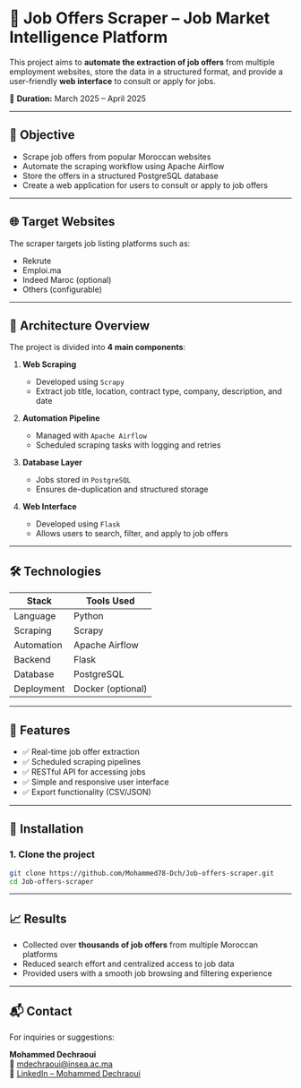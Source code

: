 # 💼 Job Offers Scraper – Job Market Intelligence Platform

This project aims to **automate the extraction of job offers** from multiple employment websites, store the data in a structured format, and provide a user-friendly **web interface** to consult or apply for jobs.

📅 **Duration:** March 2025 – April 2025  

---

## 📌 Objective

- Scrape job offers from popular Moroccan websites
- Automate the scraping workflow using Apache Airflow
- Store the offers in a structured PostgreSQL database
- Create a web application for users to consult or apply to job offers

---

## 🌐 Target Websites

The scraper targets job listing platforms such as:
- Rekrute
- Emploi.ma
- Indeed Maroc (optional)
- Others (configurable)

---

## 🧠 Architecture Overview

The project is divided into **4 main components**:

1. **Web Scraping**  
   - Developed using `Scrapy`
   - Extract job title, location, contract type, company, description, and date

2. **Automation Pipeline**  
   - Managed with `Apache Airflow`
   - Scheduled scraping tasks with logging and retries

3. **Database Layer**  
   - Jobs stored in `PostgreSQL`
   - Ensures de-duplication and structured storage

4. **Web Interface**  
   - Developed using `Flask`
   - Allows users to search, filter, and apply to job offers

---

## 🛠️ Technologies

| Stack        | Tools Used                            |
|--------------|----------------------------------------|
| Language     | Python                                 |
| Scraping     | Scrapy                                 |
| Automation   | Apache Airflow                         |
| Backend      | Flask                                  |
| Database     | PostgreSQL                             |
| Deployment   | Docker (optional)                      |

---

## 🧪 Features

- ✅ Real-time job offer extraction
- ✅ Scheduled scraping pipelines
- ✅ RESTful API for accessing jobs
- ✅ Simple and responsive user interface
- ✅ Export functionality (CSV/JSON)

---

## 🧰 Installation

### 1. Clone the project
```bash
git clone https://github.com/Mohammed78-Dch/Job-offers-scraper.git
cd Job-offers-scraper
```
---

## 📈 Results

- Collected over **thousands of job offers** from multiple Moroccan platforms  
- Reduced search effort and centralized access to job data  
- Provided users with a smooth job browsing and filtering experience  

---

## 📬 Contact

For inquiries or suggestions:

**Mohammed Dechraoui**  
📧 [mdechraoui@insea.ac.ma](mailto:mdechraoui@insea.ac.ma)  
🔗 [LinkedIn – Mohammed Dechraoui](https://www.linkedin.com/in/mohammed-dechraoui)

